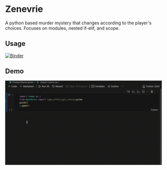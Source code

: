 
# Zenevrie

A python based murder mystery that changes according to the player's choices. Focuses on modules, nested if-elif, and scope.

## Usage
[![Binder](https://mybinder.org/badge_logo.svg)](https://mybinder.org/v2/gh/Fictionistique/murder-mystery/HEAD)




## Demo

![demo](untitled.gif)

